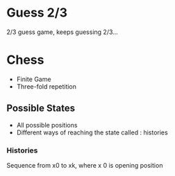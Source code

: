 # Guess 2/3
2/3 guess game, keeps guessing 2/3...
# Chess
- Finite Game
- Three-fold repetition
## Possible States
- All possible positions
- Different ways of reaching the state called : histories
### Histories
Sequence from x0 to xk, where x 0 is opening position
